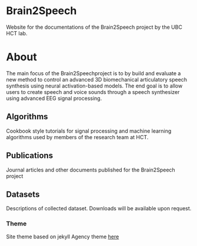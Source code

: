 Brain2Speech
====================

Website for the documentations of the Brain2Speech project by the UBC HCT lab.

# About
The main focus of the Brain2Speechproject is to by build and evaluate a new method to control an advanced 3D biomechanical articulatory speech synthesis using neural activation-based models. The end goal is to allow users to create speech and voice sounds through a speech synthesizer using advanced EEG signal processing.

## Algorithms

Cookbook style tutorials for signal processing and machine learning algorithms used by members of the research team at HCT. 


## Publications
Journal articles and other documents published for the Brain2Speech project 



## Datasets
Descriptions of collected dataset. 
Downloads will be available upon request. 




### Theme
Site theme based on jekyll Agency theme 
[here](https://y7kim.github.io/agency-jekyll-theme)


